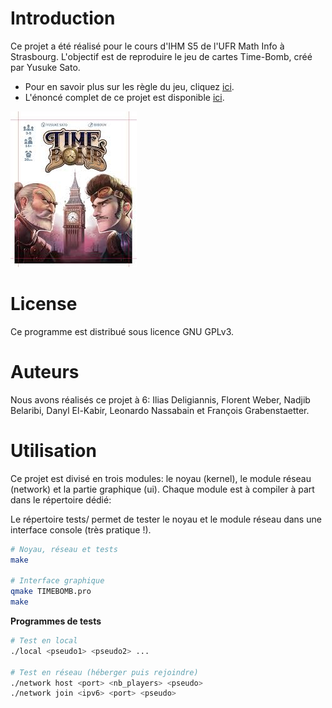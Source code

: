 # Introduction

Ce projet a été réalisé pour le cours d'IHM S5 de l'UFR Math Info à Strasbourg. L'objectif est de reproduire le jeu de cartes Time-Bomb, créé par Yusuke Sato.

* Pour en savoir plus sur les règle du jeu, cliquez [ici](time-bomb-rules.pdf).
* L'énoncé complet de ce projet est disponible [ici](enonce.pdf).

![Time Bomb](time-bomb.jpg)

# License

Ce programme est distribué sous licence GNU GPLv3.

# Auteurs

Nous avons réalisés ce projet à 6: Ilias Deligiannis, Florent Weber, Nadjib Belaribi, Danyl El-Kabir, Leonardo Nassabain et François Grabenstaetter.

# Utilisation

Ce projet est divisé en trois modules: le noyau (kernel), le module réseau (network) et la partie graphique (ui). Chaque module est à compiler à part dans le répertoire dédié:

Le répertoire tests/ permet de tester le noyau et le module réseau dans une interface console (très pratique !).

```bash
# Noyau, réseau et tests
make

# Interface graphique
qmake TIMEBOMB.pro
make
```

**Programmes de tests**

```bash
# Test en local
./local <pseudo1> <pseudo2> ...

# Test en réseau (héberger puis rejoindre)
./network host <port> <nb_players> <pseudo>
./network join <ipv6> <port> <pseudo>
